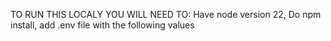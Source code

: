 TO RUN THIS LOCALY YOU WILL NEED TO:
Have  node version 22,
Do npm install,
add .env file with the following values


